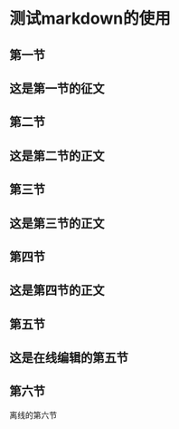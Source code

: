 # 测试markdown的使用
## 第一节
这是第一节的征文
---
## 第二节
这是第二节的正文
---
## 第三节
这是第三节的正文
---
## 第四节
这是第四节的正文
---
## 第五节
这是在线编辑的第五节
---
## 第六节
离线的第六节
